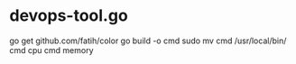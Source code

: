 # devops-tool.go
go get github.com/fatih/color
go build -o cmd
sudo mv cmd /usr/local/bin/
cmd cpu
cmd memory
